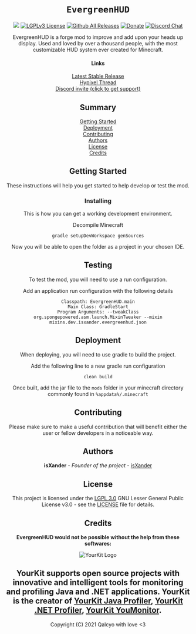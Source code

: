  <!--suppress HtmlDeprecatedAttribute -->
<div align="center">

# `EvergreenHUD`

[![](https://jitpack.io/v/dev.isXander/EvergreenHUD.svg)](https://jitpack.io/#dev.isXander/EvergreenHUD)
[![LGPLv3 License](https://img.shields.io/badge/License-LGPL%20v3-ff3333.svg)](https://www.gnu.org/licenses/lgpl-3.0.en.html)
[![Github All Releases](https://img.shields.io/github/downloads/isXander/EvergreenHUD/total.svg?style=flat)](https://github.com/isXander/EvergreenHUD)
[![Donate](https://img.shields.io/badge/donate-patreon-ff6666.svg?style=flat)](https://paypal.me/isxander)
[![Discord Chat](https://img.shields.io/discord/780023008668287017.svg)](https://short.isxander.dev/discord)

EvergreenHUD is a forge mod to improve and add upon your heads up display.
Used and loved by over a thousand people, with the most customizable HUD
system ever created for Minecraft.

#### Links
[Latest Stable Release](https://github.com/isXander/EvergreenHUD/releases/latest)  
[Hypixel Thread](https://hypixel.net/threads/v2-beta-out-now-dev.isxander.evergreenhud-1-3-1.3787277/)  
[Discord invite (click to get support)](https://inv.wtf/qalcyo)

## Summary

[Getting Started](#getting-started)  
[Deployment](#deployment)  
[Contributing](#contributing)  
[Authors](#authors)  
[License](#license)  
[Credits](#credits)  

## Getting Started

These instructions will help you get started to help develop
or test the mod.

### Installing

This is how you can get a working development environment.

Decompile Minecraft

    gradle setupDevWorkspace genSources

Now you will be able to open the folder as a project in your chosen IDE.

## Testing

To test the mod, you will need to use a run configuration.

Add an application run configuration with the following details

    Classpath: EvergreenHUD.main
    Main Class: GradleStart
    Program Arguments: --tweakClass org.spongepowered.asm.launch.MixinTweaker --mixin mixins.dev.isxander.evergreenhud.json

## Deployment

When deploying, you will need to use gradle to build the project.

Add the following line to a new gradle run configuration

    clean build

Once built, add the jar file to the `mods` folder in your minecraft directory commonly found in `%appdata%/.minecraft`

## Contributing

Please make sure to make a useful contribution that will benefit either the user or fellow developers in a noticeable way.

## Authors

**isXander** - *Founder of the project* -
  [isXander](https://github.com/isXander)  

## License

This project is licensed under the [LGPL 3.0](LICENSE.md)
GNU Lesser General Public License v3.0 - see the [LICENSE](LICENSE.md) file for
details.

## Credits

**EvergreenHUD would not be possible without the help from these softwares:**

![YourKit Logo](https://www.yourkit.com/images/yklogo.png) 

YourKit supports open source projects with innovative and intelligent tools
for monitoring and profiling Java and .NET applications.
YourKit is the creator of 
[YourKit Java Profiler](https://www.yourkit.com/java/profiler/),
[YourKit .NET Profiler](https://www.yourkit.com/.net/profiler/),
[YourKit YouMonitor](https://www.yourkit.com/youmonitor).
---
Copyright (C) 2021 Qalcyo with love <3
</div>
